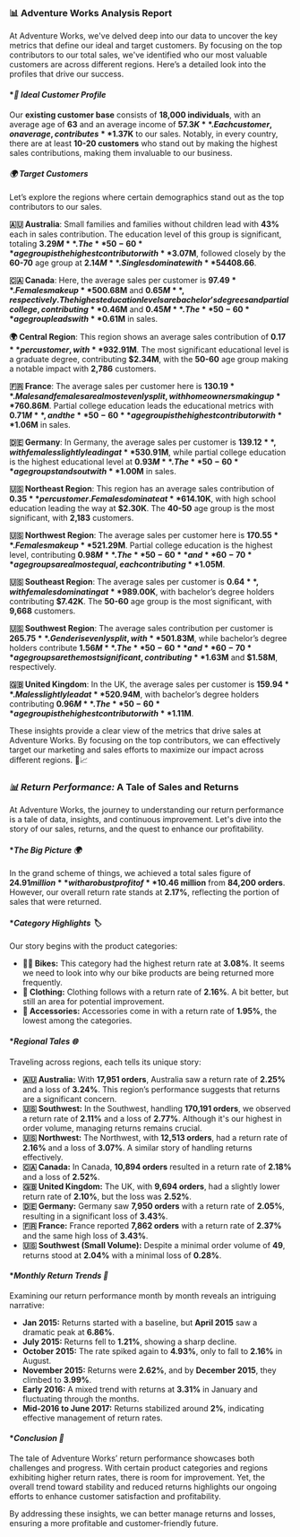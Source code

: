 ### 📊 Adventure Works Analysis Report

At Adventure Works, we've delved deep into our data to uncover the key metrics that define our ideal and target customers. By focusing on the top contributors to our total sales, we've identified who our most valuable customers are across different regions. Here’s a detailed look into the profiles that drive our success.

#### **🌟 Ideal Customer Profile*

Our **existing customer base** consists of **18,000 individuals**, with an average age of **63** and an average income of **$57.3K**. Each customer, on average, contributes **$1.37K** to our sales. Notably, in every country, there are at least **10-20 customers** who stand out by making the highest sales contributions, making them invaluable to our business.

#### *🌍 Target Customers*

Let’s explore the regions where certain demographics stand out as the top contributors to our sales.

**🇦🇺 Australia**: Small families and families without children lead with **43%** each in sales contribution. The education level of this group is significant, totaling **$3.29M**. The **50-60** age group is the highest contributor with **$3.07M**, followed closely by the **60-70** age group at **$2.14M**. Singles dominate with **54%** of sales, and homeowners are crucial, contributing **63%**. The average sales per customer here is **$408.66**.

**🇨🇦 Canada**: Here, the average sales per customer is **$97.49**. Females make up **50%** of the contributing demographic, and **70%** are homeowners. Small families contribute **46%** to sales, and skilled manual workers and professionals are the top occupations, contributing **$0.68M** and **$0.65M**, respectively. The highest education levels are bachelor’s degrees and partial college, contributing **$0.46M** and **$0.45M**. The **50-60** age group leads with **$0.61M** in sales.

**🌍 Central Region**: This region shows an average sales contribution of **$0.17** per customer, with **93%** of the customers being male and **89%** being non-homeowners. The majority, **69%**, belong to small families. Professionals are the standout occupation, contributing a massive **$2.91M**. The most significant educational level is a graduate degree, contributing **$2.34M**, with the **50-60** age group making a notable impact with **2,786** customers.

**🇫🇷 France**: The average sales per customer here is **$130.19**. Males and females are almost evenly split, with homeowners making up **76%** of the customer base. Small families contribute **42%** to sales, and married individuals account for **54%**. The top occupation is clerical work, contributing **$0.86M**. Partial college education leads the educational metrics with **$0.71M**, and the **50-60** age group is the highest contributor with **$1.06M** in sales.

**🇩🇪 Germany**: In Germany, the average sales per customer is **$139.12**, with females slightly leading at **53%**. A significant **73%** of customers are homeowners, with small families contributing **43%** to sales. The top occupation is clerical work, contributing **$0.91M**, while partial college education is the highest educational level at **$0.93M**. The **50-60** age group stands out with **$1.00M** in sales.

**🇺🇸 Northeast Region**: This region has an average sales contribution of **$0.35** per customer. Females dominate at **61%**, and **65%** of customers are homeowners. Small families without children contribute **61%** to sales. The leading occupation is skilled manual work, contributing **$4.10K**, with high school education leading the way at **$2.30K**. The **40-50** age group is the most significant, with **2,183** customers.

**🇺🇸 Northwest Region**: The average sales per customer here is **$170.55**. Females make up **52%** of the customer base, and **74%** are homeowners. Small families contribute **40%** to sales, with professionals leading the occupations at **$1.29M**. Partial college education is the highest level, contributing **$0.98M**. The **50-60** and **60-70** age groups are almost equal, each contributing **$1.05M**.

**🇺🇸 Southeast Region**: The average sales per customer is **$0.64**, with females dominating at **98%**. Non-homeowners make up **74%**, and small families contribute **84%** to sales. The leading occupation is skilled manual work, contributing **$9.00K**, with bachelor’s degree holders contributing **$7.42K**. The **50-60** age group is the most significant, with **9,668** customers.

**🇺🇸 Southwest Region**: The average sales contribution per customer is **$265.75**. Gender is evenly split, with **50% male** and **49% female**. Homeowners make up **70%**, with small families contributing **43%** to sales. Professionals are the top occupation, contributing **$1.83M**, while bachelor’s degree holders contribute **$1.56M**. The **50-60** and **60-70** age groups are the most significant, contributing **$1.63M** and **$1.58M**, respectively.

**🇬🇧 United Kingdom**: In the UK, the average sales per customer is **$159.94**. Males slightly lead at **52%**, with **72%** of customers being homeowners. Small families contribute **41%** to sales. Clerical work is the top occupation, contributing **$0.94M**, with bachelor’s degree holders contributing **$0.96M**. The **50-60** age group is the highest contributor with **$1.11M**.

These insights provide a clear view of the metrics that drive sales at Adventure Works. By focusing on the top contributors, we can effectively target our marketing and sales efforts to maximize our impact across different regions. 🌟📈


### *📊 Return Performance:* A Tale of Sales and Returns

At Adventure Works, the journey to understanding our return performance is a tale of data, insights, and continuous improvement. Let's dive into the story of our sales, returns, and the quest to enhance our profitability.

#### **The Big Picture 🌍*

In the grand scheme of things, we achieved a total sales figure of **$24.91 million** with a robust profit of **$10.46 million** from **84,200 orders**. However, our overall return rate stands at **2.17%**, reflecting the portion of sales that were returned.

#### **Category Highlights 🏷️*

Our story begins with the product categories:
- **🚴‍♂️ Bikes:** This category had the highest return rate at **3.08%**. It seems we need to look into why our bike products are being returned more frequently.
- **👕 Clothing:** Clothing follows with a return rate of **2.16%**. A bit better, but still an area for potential improvement.
- **🧤 Accessories:** Accessories come in with a return rate of **1.95%**, the lowest among the categories.

#### **Regional Tales 🌐*

Traveling across regions, each tells its unique story:

- **🇦🇺 Australia:** With **17,951 orders**, Australia saw a return rate of **2.25%** and a loss of **3.24%**. This region’s performance suggests that returns are a significant concern.
- **🇺🇸 Southwest:** In the Southwest, handling **170,191 orders**, we observed a return rate of **2.11%** and a loss of **2.77%**. Although it's our highest in order volume, managing returns remains crucial.
- **🇺🇸 Northwest:** The Northwest, with **12,513 orders**, had a return rate of **2.16%** and a loss of **3.07%**. A similar story of handling returns effectively.
- **🇨🇦 Canada:** In Canada, **10,894 orders** resulted in a return rate of **2.18%** and a loss of **2.52%**.
- **🇬🇧 United Kingdom:** The UK, with **9,694 orders**, had a slightly lower return rate of **2.10%**, but the loss was **2.52%**.
- **🇩🇪 Germany:** Germany saw **7,950 orders** with a return rate of **2.05%**, resulting in a significant loss of **3.43%**.
- **🇫🇷 France:** France reported **7,862 orders** with a return rate of **2.37%** and the same high loss of **3.43%**.
- **🇺🇸 Southwest (Small Volume):** Despite a minimal order volume of **49**, returns stood at **2.04%** with a minimal loss of **0.28%**.

#### **Monthly Return Trends 📅*

Examining our return performance month by month reveals an intriguing narrative:
- **Jan 2015:** Returns started with a baseline, but **April 2015** saw a dramatic peak at **6.86%**.
- **July 2015:** Returns fell to **1.21%**, showing a sharp decline.
- **October 2015:** The rate spiked again to **4.93%**, only to fall to **2.16%** in August.
- **November 2015:** Returns were **2.62%**, and by **December 2015**, they climbed to **3.99%**.
- **Early 2016:** A mixed trend with returns at **3.31%** in January and fluctuating through the months.
- **Mid-2016 to June 2017:** Returns stabilized around **2%**, indicating effective management of return rates.

#### **Conclusion 🏁*

The tale of Adventure Works’ return performance showcases both challenges and progress. With certain product categories and regions exhibiting higher return rates, there is room for improvement. Yet, the overall trend toward stability and reduced returns highlights our ongoing efforts to enhance customer satisfaction and profitability.

By addressing these insights, we can better manage returns and losses, ensuring a more profitable and customer-friendly future.
